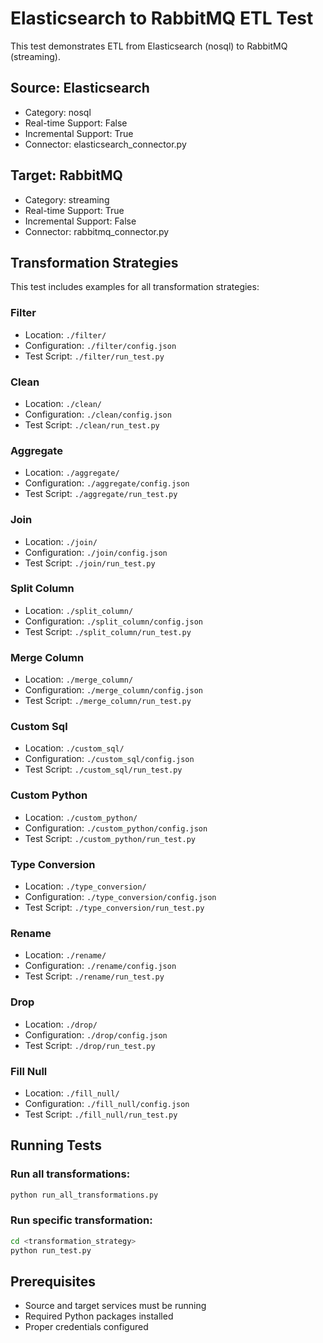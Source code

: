 # Elasticsearch to RabbitMQ ETL Test

This test demonstrates ETL from Elasticsearch (nosql) to RabbitMQ (streaming).

## Source: Elasticsearch
- Category: nosql
- Real-time Support: False
- Incremental Support: True
- Connector: elasticsearch_connector.py

## Target: RabbitMQ
- Category: streaming
- Real-time Support: True
- Incremental Support: False
- Connector: rabbitmq_connector.py

## Transformation Strategies

This test includes examples for all transformation strategies:

### Filter
- Location: `./filter/`
- Configuration: `./filter/config.json`
- Test Script: `./filter/run_test.py`

### Clean
- Location: `./clean/`
- Configuration: `./clean/config.json`
- Test Script: `./clean/run_test.py`

### Aggregate
- Location: `./aggregate/`
- Configuration: `./aggregate/config.json`
- Test Script: `./aggregate/run_test.py`

### Join
- Location: `./join/`
- Configuration: `./join/config.json`
- Test Script: `./join/run_test.py`

### Split Column
- Location: `./split_column/`
- Configuration: `./split_column/config.json`
- Test Script: `./split_column/run_test.py`

### Merge Column
- Location: `./merge_column/`
- Configuration: `./merge_column/config.json`
- Test Script: `./merge_column/run_test.py`

### Custom Sql
- Location: `./custom_sql/`
- Configuration: `./custom_sql/config.json`
- Test Script: `./custom_sql/run_test.py`

### Custom Python
- Location: `./custom_python/`
- Configuration: `./custom_python/config.json`
- Test Script: `./custom_python/run_test.py`

### Type Conversion
- Location: `./type_conversion/`
- Configuration: `./type_conversion/config.json`
- Test Script: `./type_conversion/run_test.py`

### Rename
- Location: `./rename/`
- Configuration: `./rename/config.json`
- Test Script: `./rename/run_test.py`

### Drop
- Location: `./drop/`
- Configuration: `./drop/config.json`
- Test Script: `./drop/run_test.py`

### Fill Null
- Location: `./fill_null/`
- Configuration: `./fill_null/config.json`
- Test Script: `./fill_null/run_test.py`

## Running Tests

### Run all transformations:
```bash
python run_all_transformations.py
```

### Run specific transformation:
```bash
cd <transformation_strategy>
python run_test.py
```

## Prerequisites
- Source and target services must be running
- Required Python packages installed
- Proper credentials configured
